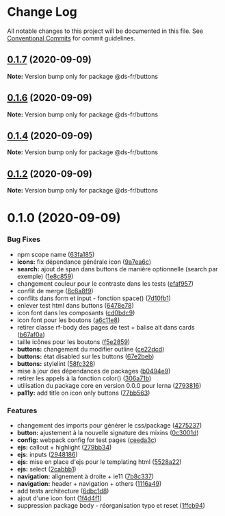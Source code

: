 # Change Log

All notable changes to this project will be documented in this file.
See [Conventional Commits](https://conventionalcommits.org) for commit guidelines.

## [0.1.7](https://github.com/GouvernementFR/design-system-developpement/compare/@ds-fr/buttons@0.1.6...@ds-fr/buttons@0.1.7) (2020-09-09)

**Note:** Version bump only for package @ds-fr/buttons





## [0.1.6](https://github.com/GouvernementFR/design-system-developpement/compare/@ds-fr/buttons@0.1.4...@ds-fr/buttons@0.1.6) (2020-09-09)

**Note:** Version bump only for package @ds-fr/buttons





## [0.1.4](https://github.com/GouvernementFR/design-system-developpement/compare/@ds-fr/buttons@0.1.2...@ds-fr/buttons@0.1.4) (2020-09-09)

**Note:** Version bump only for package @ds-fr/buttons





## [0.1.2](https://github.com/GouvernementFR/design-system-developpement/compare/@ds-fr/buttons@0.1.0...@ds-fr/buttons@0.1.2) (2020-09-09)

**Note:** Version bump only for package @ds-fr/buttons





# 0.1.0 (2020-09-09)


### Bug Fixes

* npm scope name ([63fa185](https://github.com/GouvernementFR/design-system-developpement/commit/63fa1854eea7a17bc4c2b11e13b4c8e7d847ed69))
* **icons:** fix dépendance générale icon ([9a7ea6c](https://github.com/GouvernementFR/design-system-developpement/commit/9a7ea6cd357dc285850fb53030614b91cd22a4ec))
* **search:** ajout de span dans buttons de manière optionnelle (search par exemple) ([1e8c859](https://github.com/GouvernementFR/design-system-developpement/commit/1e8c859782f61dac45615b0354215d11873ed1b8))
* changement couleur pour le contraste dans les tests ([efaf957](https://github.com/GouvernementFR/design-system-developpement/commit/efaf957edf09143090581cc477346b3b715425f7))
* conflit de merge ([8c6a8f9](https://github.com/GouvernementFR/design-system-developpement/commit/8c6a8f9f6bc15bbe967fd1d1b2d63fdd8b66670e))
* conflits dans form et input - fonction space() ([7d10fb1](https://github.com/GouvernementFR/design-system-developpement/commit/7d10fb1268a3ef59971eab110feddbd8bd2116d0))
* enlever test html dans buttons ([6478e78](https://github.com/GouvernementFR/design-system-developpement/commit/6478e78bcddd000d0867d634118fce6f79ecac41))
* icon font dans les composants ([cd0bdc9](https://github.com/GouvernementFR/design-system-developpement/commit/cd0bdc9661f03ab5c32755c6b4241e24575b46a3))
* icon font pour les boutons ([a6c11e8](https://github.com/GouvernementFR/design-system-developpement/commit/a6c11e88cba486c0662e37dcc8e00fbb8ddda49b))
* retirer classe rf-body des pages de test + balise alt dans cards ([b67af0a](https://github.com/GouvernementFR/design-system-developpement/commit/b67af0af085e7c2941c2789830e0200f42e91d96))
* taille icônes pour les boutons ([f5e2859](https://github.com/GouvernementFR/design-system-developpement/commit/f5e28596438cb83a1a280b6f7a27a80c44209255))
* **buttons:** changement du modifier outline ([ce22dcd](https://github.com/GouvernementFR/design-system-developpement/commit/ce22dcd3141153d52cbe54369cdf8a59b1dfbf84))
* **buttons:** état disabled sur les buttons ([67e2beb](https://github.com/GouvernementFR/design-system-developpement/commit/67e2bebdae59a1937bd0e0201f8a6bc9d2fffbc6))
* **buttons:** stylelint ([58fc328](https://github.com/GouvernementFR/design-system-developpement/commit/58fc3280ad951067e239f908c4caff806dd3922e))
* mise à jour des dépendances de packages ([b0494e9](https://github.com/GouvernementFR/design-system-developpement/commit/b0494e95ad8dbac6e217183e66444dde2b179ad8))
* retirer les appels à la fonction color() ([306a71b](https://github.com/GouvernementFR/design-system-developpement/commit/306a71b8fe8a547b4c8761b39d84d64be2404cae))
* utilisation du package core en version 0.0.0 pour lerna ([2793816](https://github.com/GouvernementFR/design-system-developpement/commit/279381667b480f4591308e3f8626614661830ab6))
* **pa11y:** add title on icon only buttons ([77bb563](https://github.com/GouvernementFR/design-system-developpement/commit/77bb563355de4f718d78d749c5f972b140e36afa))


### Features

* changement des imports pour générer le css/package ([4275237](https://github.com/GouvernementFR/design-system-developpement/commit/427523759cf96efbd0f7b8270f5cdb5e560fd9c7))
* **button:** ajustement à la nouvelle signature des mixins ([0c3001d](https://github.com/GouvernementFR/design-system-developpement/commit/0c3001d5d144dd88aa718e2ddf64018f4f57d08f))
* **config:** webpack config for test pages ([ceeda3c](https://github.com/GouvernementFR/design-system-developpement/commit/ceeda3c595c3d43d2d19d4fcee68e0e8715cce3e))
* **ejs:** callout + highlight ([279bb34](https://github.com/GouvernementFR/design-system-developpement/commit/279bb34cad137b0b82b6687024fa90fbae18ec62))
* **ejs:** inputs ([2948186](https://github.com/GouvernementFR/design-system-developpement/commit/2948186b9e024fd437a84462f6a5b3746499c370))
* **ejs:** mise en place d'ejs pour le templating html ([5528a22](https://github.com/GouvernementFR/design-system-developpement/commit/5528a2252ba75cdc09ccc0e7183ad48ee791f9be))
* **ejs:** select ([2cabbb1](https://github.com/GouvernementFR/design-system-developpement/commit/2cabbb1f651928800a46bab17bdb7629218dfe2a))
* **navigation:** alignement à droite + ie11 ([7b8c337](https://github.com/GouvernementFR/design-system-developpement/commit/7b8c337bdaf1ba8ea250a83e659a337850c451d1))
* **navigation:** header + navigation + others ([1116a49](https://github.com/GouvernementFR/design-system-developpement/commit/1116a491623792610949cbf93c43eb441bd715d2))
* add tests architecture ([6dbc1d8](https://github.com/GouvernementFR/design-system-developpement/commit/6dbc1d894ac45b54a7dfcac29be327a634992bf9))
* ajout d'une icon font ([1f4d4f1](https://github.com/GouvernementFR/design-system-developpement/commit/1f4d4f172a6e488577e178809bf63e40dba7111d))
* suppression package body - réorganisation typo et reset ([1ffcb94](https://github.com/GouvernementFR/design-system-developpement/commit/1ffcb947bccbf7f6bff1d902138f0672669f1f46))
